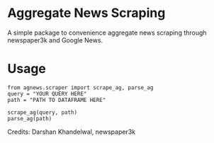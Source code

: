 # Aggregate News Scraping

A simple package to convenience aggregate news scraping through newspaper3k and Google News.

# Usage

```
from agnews.scraper import scrape_ag, parse_ag
query = "YOUR QUERY HERE"
path = "PATH TO DATAFRAME HERE"

scrape_ag(query, path)
parse_ag(path)

```

Credits: Darshan Khandelwal, newspaper3k
